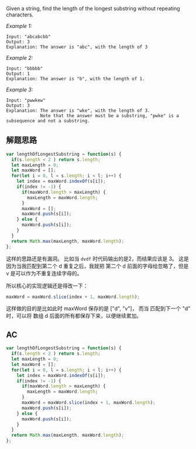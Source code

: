 Given a string, find the length of the longest substring without repeating characters.

*Example 1:*
```
Input: "abcabcbb"
Output: 3 
Explanation: The answer is "abc", with the length of 3
```

*Example 2:*
```
Input: "bbbbb"
Output: 1
Explanation: The answer is "b", with the length of 1.
```

*Example 3:*
```
Input: "pwwkew"
Output: 3
Explanation: The answer is "wke", with the length of 3. 
             Note that the answer must be a substring, "pwke" is a subsequence and not a substring.
```

## 解题思路

```js
var lengthOfLongestSubstring = function(s) {
  if(s.length < 2 ) return s.length;
  let maxLength = 0;
  let maxWord = [];
  for(let i = 0, l = s.length; i < l; i++) {
    let index = maxWord.indexOf(s[i]);
    if(index != -1) {
      if(maxWord.length > maxLength) {
        maxLength = maxWord.length;
      }
      maxWord = [];
      maxWord.push(s[i]);
    } else {
      maxWord.push(s[i]);
    }
  }
  return Math.max(maxLength, maxWord.length);
};
```

这样的思路还是有漏洞。
比如当 `dvdf` 时代码输出的是2，而结果应该是 3。
这是因为当我匹配到第二个 d 重复之后，我就把 第二个 d 前面的字母给忽略了，但是 v 是可以作为不重复连续字母的。

所以核心的实现逻辑还是得改一下：
```js
maxWord = maxWord.slice(index + 1, maxWord.length);
```
这样做的目的是比如此时 maxWord 保存的是 ["d", "v"]， 而当 匹配到下一个 "d" 时，可以将 数组 d 后面的所有都保存下来，以便继续累加。


## AC
```js
var lengthOfLongestSubstring = function(s) {
  if(s.length < 2 ) return s.length;
  let maxLength = 0;
  let maxWord = [];
  for(let i = 0, l = s.length; i < l; i++) {
    let index = maxWord.indexOf(s[i]);
    if(index != -1) {
      if(maxWord.length > maxLength) {
        maxLength = maxWord.length;
      }
      maxWord = maxWord.slice(index + 1, maxWord.length);
      maxWord.push(s[i]);
    } else {
      maxWord.push(s[i]);
    }
  }
  return Math.max(maxLength, maxWord.length);
};
```
